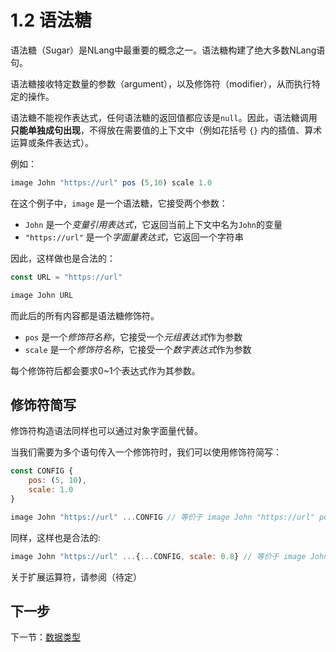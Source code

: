 # 1.2 语法糖

语法糖（Sugar）是NLang中最重要的概念之一。语法糖构建了绝大多数NLang语句。

语法糖接收特定数量的参数（argument），以及修饰符（modifier），从而执行特定的操作。

语法糖不能视作表达式，任何语法糖的返回值都应该是`null`。因此，语法糖调用**只能单独成句出现**，不得放在需要值的上下文中（例如花括号 `{}` 内的插值、算术运算或条件表达式）。

例如：
```javascript
image John "https://url" pos (5,10) scale 1.0
```

在这个例子中，`image` 是一个语法糖，它接受两个参数：  
- `John` 是一个*变量引用表达式*，它返回当前上下文中名为`John`的变量
- `"https://url"` 是一个*字面量表达式*，它返回一个字符串

因此，这样做也是合法的：  
```javascript
const URL = "https://url"

image John URL
```

而此后的所有内容都是语法糖修饰符。  
- `pos` 是一个*修饰符名称*，它接受一个*元组表达式*作为参数
- `scale` 是一个*修饰符名称*，它接受一个*数字表达式*作为参数

每个修饰符后都会要求0~1个表达式作为其参数。

## 修饰符简写

修饰符构造语法同样也可以通过对象字面量代替。

当我们需要为多个语句传入一个修饰符时，我们可以使用修饰符简写：

```javascript
const CONFIG {
    pos: (5, 10),
    scale: 1.0
}

image John "https://url" ...CONFIG // 等价于 image John "https://url" pos [5,10] scale 1.0
```

同样，这样也是合法的:  
```javascript
image John "https://url" ...{...CONFIG, scale: 0.8} // 等价于 image John "https://url" pos [5,10] scale 0.8
```

关于扩展运算符，请参阅（待定）

## 下一步

下一节：[数据类型](../2.%20数据交互/1.%20数据类型.md)
